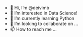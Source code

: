 - 👋 Hi, I’m @deivimb
- 👀 I’m interested in Data Science! 
- 🌱 I’m currently learning Python
- 💞️ I’m looking to collaborate on ...
- 📫 How to reach me ...

<!---
deivimb/deivimb is a ✨ special ✨ repository because its `README.md` (this file) appears on your GitHub profile.
You can click the Preview link to take a look at your changes.
--->
